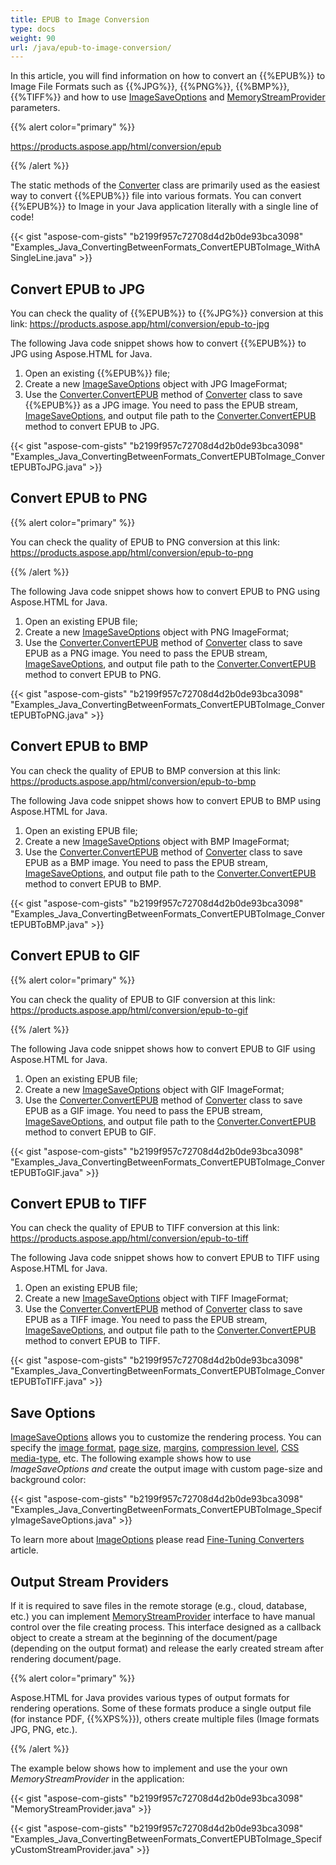 ```yaml
---
title: EPUB to Image Conversion
type: docs
weight: 90
url: /java/epub-to-image-conversion/
---
```

In this article, you will find information on how to convert an {{%EPUB%}} to Image File Formats such as {{%JPG%}}, {{%PNG%}}, {{%BMP%}}, {{%TIFF%}} and how to use [ImageSaveOptions](https://apireference.aspose.com/java/html/aspose.html.saving/imagesaveoptions) and [MemoryStreamProvider](https://apireference.aspose.com/html/java/com.aspose.html/package-frame) parameters.

{{% alert color="primary" %}} 

<https://products.aspose.app/html/conversion/epub>

{{% /alert %}} 

The static methods of the [Converter](https://apireference.aspose.com/java/html/aspose.html.converters/converter) class are primarily used as the easiest way to convert {{%EPUB%}} file into various formats. You can convert {{%EPUB%}} to Image in your Java application literally with a single line of code!

{{< gist "aspose-com-gists" "b2199f957c72708d4d2b0de93bca3098" "Examples_Java_ConvertingBetweenFormats_ConvertEPUBToImage_WithASingleLine.java" >}}

## **Convert EPUB to JPG**

You can check the quality of {{%EPUB%}} to {{%JPG%}} conversion at this link: <https://products.aspose.app/html/conversion/epub-to-jpg>

The following Java code snippet shows how to convert {{%EPUB%}} to JPG using Aspose.HTML for Java.

1. Open an existing {{%EPUB%}} file;
2. Create a new [ImageSaveOptions](https://apireference.aspose.com/java/html/aspose.html.saving/imagesaveoptions) object with JPG ImageFormat;
3. Use the [Converter.ConvertEPUB](https://apireference.aspose.com/java/html/aspose.html.converters.converter/convertepub/methods/7) method of [Converter](https://apireference.aspose.com/java/html/aspose.html.converters/converter) class to save {{%EPUB%}} as a JPG image. You need to pass the EPUB stream, [ImageSaveOptions](https://apireference.aspose.com/java/html/aspose.html.saving/imagesaveoptions), and output file path to the [Converter.ConvertEPUB](https://apireference.aspose.com/java/html/aspose.html.converters.converter/convertepub/methods/7) method to convert EPUB to JPG.

{{< gist "aspose-com-gists" "b2199f957c72708d4d2b0de93bca3098" "Examples_Java_ConvertingBetweenFormats_ConvertEPUBToImage_ConvertEPUBToJPG.java" >}}

## **Convert EPUB to PNG**

{{% alert color="primary" %}} 

You can check the quality of EPUB to PNG conversion at this link: <https://products.aspose.app/html/conversion/epub-to-png>

{{% /alert %}} 

The following Java code snippet shows how to convert EPUB to PNG using Aspose.HTML for Java.

1. Open an existing EPUB file;
2. Create a new [ImageSaveOptions](https://apireference.aspose.com/java/html/aspose.html.saving/imagesaveoptions) object with PNG ImageFormat;
3. Use the [Converter.ConvertEPUB](https://apireference.aspose.com/java/html/aspose.html.converters.converter/convertepub/methods/7) method of [Converter](https://apireference.aspose.com/java/html/aspose.html.converters/converter) class to save EPUB as a PNG image. You need to pass the EPUB stream, [ImageSaveOptions](https://apireference.aspose.com/java/html/aspose.html.saving/imagesaveoptions), and output file path to the [Converter.ConvertEPUB](https://apireference.aspose.com/java/html/aspose.html.converters.converter/convertepub/methods/7) method to convert EPUB to PNG.

{{< gist "aspose-com-gists" "b2199f957c72708d4d2b0de93bca3098" "Examples_Java_ConvertingBetweenFormats_ConvertEPUBToImage_ConvertEPUBToPNG.java" >}}

## **Convert EPUB to BMP**

You can check the quality of EPUB to BMP conversion at this link: <https://products.aspose.app/html/conversion/epub-to-bmp>

The following Java code snippet shows how to convert EPUB to BMP using Aspose.HTML for Java.

1. Open an existing EPUB file;
2. Create a new [ImageSaveOptions](https://apireference.aspose.com/java/html/aspose.html.saving/imagesaveoptions) object with BMP ImageFormat;
3. Use the [Converter.ConvertEPUB](https://apireference.aspose.com/java/html/aspose.html.converters.converter/convertepub/methods/7) method of [Converter](https://apireference.aspose.com/java/html/aspose.html.converters/converter) class to save EPUB as a BMP image. You need to pass the EPUB stream, [ImageSaveOptions](https://apireference.aspose.com/java/html/aspose.html.saving/imagesaveoptions), and output file path to the [Converter.ConvertEPUB](https://apireference.aspose.com/java/html/aspose.html.converters.converter/convertepub/methods/7) method to convert EPUB to BMP.

{{< gist "aspose-com-gists" "b2199f957c72708d4d2b0de93bca3098" "Examples_Java_ConvertingBetweenFormats_ConvertEPUBToImage_ConvertEPUBToBMP.java" >}}

## **Convert EPUB to GIF**

{{% alert color="primary" %}} 

You can check the quality of EPUB to GIF conversion at this link: <https://products.aspose.app/html/conversion/epub-to-gif>

{{% /alert %}} 

The following Java code snippet shows how to convert EPUB to GIF using Aspose.HTML for Java.

1. Open an existing EPUB file;
2. Create a new [ImageSaveOptions](https://apireference.aspose.com/java/html/aspose.html.saving/imagesaveoptions) object with GIF ImageFormat;
3. Use the [Converter.ConvertEPUB](https://apireference.aspose.com/java/html/aspose.html.converters.converter/convertepub/methods/7) method of [Converter](https://apireference.aspose.com/java/html/aspose.html.converters/converter) class to save EPUB as a GIF image. You need to pass the EPUB stream, [ImageSaveOptions](https://apireference.aspose.com/java/html/aspose.html.saving/imagesaveoptions), and output file path to the [Converter.ConvertEPUB](https://apireference.aspose.com/java/html/aspose.html.converters.converter/convertepub/methods/7) method to convert EPUB to GIF.

{{< gist "aspose-com-gists" "b2199f957c72708d4d2b0de93bca3098" "Examples_Java_ConvertingBetweenFormats_ConvertEPUBToImage_ConvertEPUBToGIF.java" >}}

## **Convert EPUB to TIFF**

You can check the quality of EPUB to TIFF conversion at this link: <https://products.aspose.app/html/conversion/epub-to-tiff>

The following Java code snippet shows how to convert EPUB to TIFF using Aspose.HTML for Java.

1. Open an existing EPUB file;
2. Create a new [ImageSaveOptions](https://apireference.aspose.com/java/html/aspose.html.saving/imagesaveoptions) object with TIFF ImageFormat;
3. Use the [Converter.ConvertEPUB](https://apireference.aspose.com/java/html/aspose.html.converters.converter/convertepub/methods/7) method of [Converter](https://apireference.aspose.com/java/html/aspose.html.converters/converter) class to save EPUB as a TIFF image. You need to pass the EPUB stream, [ImageSaveOptions](https://apireference.aspose.com/java/html/aspose.html.saving/imagesaveoptions), and output file path to the [Converter.ConvertEPUB](https://apireference.aspose.com/java/html/aspose.html.converters.converter/convertepub/methods/7) method to convert EPUB to TIFF.

{{< gist "aspose-com-gists" "b2199f957c72708d4d2b0de93bca3098" "Examples_Java_ConvertingBetweenFormats_ConvertEPUBToImage_ConvertEPUBToTIFF.java" >}}

## **Save Options**

[ImageSaveOptions](https://apireference.aspose.com/java/html/aspose.html.saving/imagesaveoptions) allows you to customize the rendering process. You can specify the [image format](https://apireference.aspose.com/html/java/com.aspose.html.rendering.image/ImageFormat), [page size](https://apireference.aspose.com/html/java/com.aspose.html.rendering/RenderingOptions#getPageSetup--), [margins](https://apireference.aspose.com/html/java/com.aspose.html.drawing/Page#getMargin--), [compression level](https://apireference.aspose.com/html/java/com.aspose.html.rendering.image/Compression), [CSS media-type](https://apireference.aspose.com/html/java/com.aspose.html.rendering/MediaType), etc. The following example shows how to use *ImageSaveOptions and* create the output image with custom page-size and background color:

{{< gist "aspose-com-gists" "b2199f957c72708d4d2b0de93bca3098" "Examples_Java_ConvertingBetweenFormats_ConvertEPUBToImage_SpecifyImageSaveOptions.java" >}}

To learn more about [ImageOptions](https://apireference.aspose.com/java/html/aspose.html.saving/imagesaveoptions) please read [Fine-Tuning Converters](/html/java/fine-tuning-converters/) article.

## **Output Stream Providers**

If it is required to save files in the remote storage (e.g., cloud, database, etc.) you can implement [MemoryStreamProvider](https://apireference.aspose.com/html/java/com.aspose.html/package-frame) interface to have manual control over the file creating process. This interface designed as a callback object to create a stream at the beginning of the document/page (depending on the output format) and release the early created stream after rendering document/page.

{{% alert color="primary" %}} 

Aspose.HTML for Java provides various types of output formats for rendering operations. Some of these formats produce a single output file (for instance PDF, {{%XPS%}}), others create multiple files (Image formats JPG, PNG, etc.).

{{% /alert %}} 

The example below shows how to implement and use the your own *MemoryStreamProvider* in the application:

{{< gist "aspose-com-gists" "b2199f957c72708d4d2b0de93bca3098" "MemoryStreamProvider.java" >}}

{{< gist "aspose-com-gists" "b2199f957c72708d4d2b0de93bca3098" "Examples_Java_ConvertingBetweenFormats_ConvertEPUBToImage_SpecifyCustomStreamProvider.java" >}}